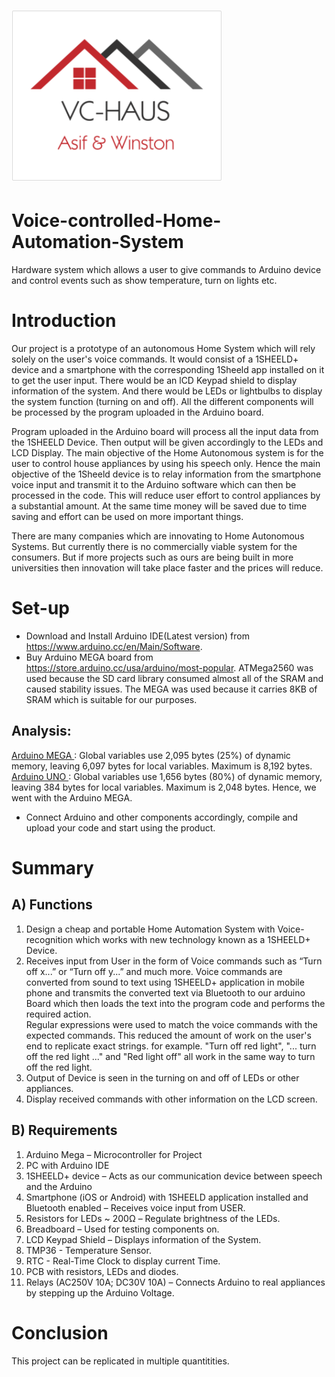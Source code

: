 #  ![VC-HAUS](https://github.com/WinstonMoh/Voice-controlled-Home-Automation-System/blob/master/images/logo.PNG)

# Voice-controlled-Home-Automation-System
Hardware system which allows a user to give commands to Arduino device and control events such as show temperature, turn on lights etc.

# Introduction
Our project is a prototype of an autonomous Home System which will rely solely on the user's voice commands. It would consist of a 1SHEELD+ device and a smartphone with the corresponding 1Sheeld app installed on it to get the user input. There would be an lCD Keypad shield to display information of the system. And there would be LEDs or lightbulbs to display the system function (turning on and off). All the different components will be processed by the program uploaded in the Arduino board. </br>

Program uploaded in the Arduino board will process all the input data from the 1SHEELD Device. Then output will be given accordingly to the LEDs and LCD Display. The main objective of the Home Autonomous system is for the user to control house appliances by using his speech only. Hence the main objective of the 1Sheeld device is to relay information from the smartphone voice input and transmit it to the Arduino software which can then be processed in the code. This will reduce user effort to control appliances by a substantial amount. At the same time money will be saved due to time saving and effort can be used on more important things. </br>

There are many companies which are innovating to Home Autonomous Systems. But currently there is no commercially viable system for the consumers. But if more projects such as ours are being built in more universities then innovation will take place faster and the prices will reduce. 


# Set-up
- Download and Install Arduino IDE(Latest version) from https://www.arduino.cc/en/Main/Software.
- Buy Arduino MEGA board from https://store.arduino.cc/usa/arduino/most-popular. ATMega2560 was used because the SD card library consumed almost all of the SRAM and caused stability issues. The MEGA was used because it carries 8KB of SRAM which is suitable for our purposes.
## Analysis:
<u>Arduino MEGA </u>: Global variables use 2,095 bytes (25%) of dynamic memory, leaving 6,097 bytes for local variables. Maximum is 8,192 bytes. </br>
<u>Arduino UNO </u>: Global variables use 1,656 bytes (80%) of dynamic memory, leaving 384 bytes for local variables. Maximum is 2,048 bytes.
Hence, we went with the Arduino MEGA. 
- Connect Arduino and other components accordingly, compile and upload your code and start using the product.

# Summary
## A) Functions
1.	Design a cheap and portable Home Automation System with Voice-recognition which works with new technology known as a 1SHEELD+ Device.
2.	Receives input from User in the form of Voice commands such as “Turn off x...” or “Turn off y...” and much more. Voice commands are converted from sound to text using 1SHEELD+ application in mobile phone and transmits the converted text via Bluetooth to our arduino Board which then loads the text into the program code and performs the required action. </br> 
Regular expressions were used to match the voice commands with the expected commands. This reduced the amount of work on the user's end to replicate exact strings. for example. "Turn off red light", "... turn off the red light ..." and "Red light off" all work in the same way to turn off the red light.
3.	Output of Device is seen in the turning on and off of LEDs or other appliances.
4.	Display received commands with other information on the LCD screen.
 

## B) Requirements
1.	Arduino Mega – Microcontroller for Project
2.	PC with Arduino IDE
3.	1SHEELD+ device – Acts as our communication device between speech and the Arduino
4.	Smartphone (iOS or Android) with 1SHEELD application installed and Bluetooth enabled – Receives voice input from USER.
5.	Resistors for LEDs ~ 200Ω – Regulate brightness of the LEDs.
6.	Breadboard – Used for testing components on.
7.	LCD Keypad Shield – Displays information of the System.
8.  TMP36 - Temperature Sensor.
9.  RTC - Real-Time Clock to display current Time.
10. PCB with resistors, LEDs and diodes.
11.	Relays (AC250V 10A; DC30V 10A) – Connects Arduino to real appliances by stepping up the Arduino Voltage.


# Conclusion
This project can be replicated in multiple quantitities.
